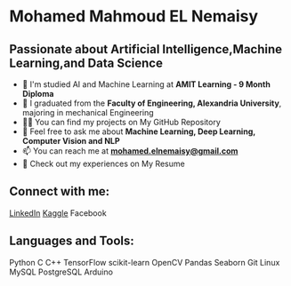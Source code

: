   # Mohamed Mahmoud EL Nemaisy
## Passionate about Artificial Intelligence,Machine Learning,and Data Science

- 🔭 I'm studied AI and Machine Learning at **AMIT Learning - 9 Month Diploma**
- 📝 I graduated from the **Faculty of Engineering, Alexandria University**, majoring in mechanical Engineering
- 👨‍💻 You can find my projects on My GitHub Repository
- 💬 Feel free to ask me about **Machine Learning, Deep Learning, Computer Vision and NLP**
- 📫 You can reach me at **[mohamed.elnemaisy@gmail.com](mohamed.elnemaisy@gmail.com)**
- 📄 Check out my experiences on My Resume
  
## Connect with me:

[LinkedIn](https://www.linkedin.com/in/mohamed-el-nemaisy-00715919a/) [Kaggle](https://www.kaggle.com/mohamedelnemaisy/competitions) Facebook

## Languages and Tools:

Python C C++ TensorFlow scikit-learn OpenCV Pandas Seaborn Git Linux MySQL PostgreSQL Arduino
